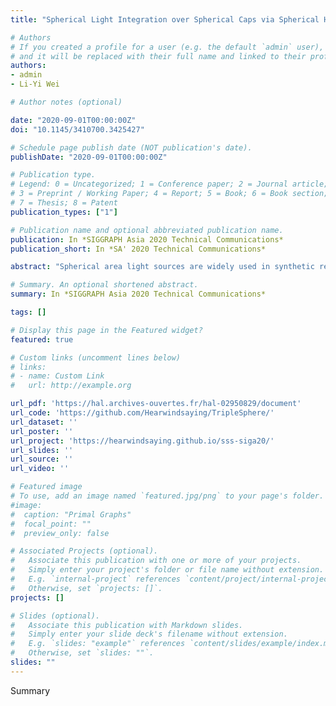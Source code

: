 ```yaml
---
title: "Spherical Light Integration over Spherical Caps via Spherical Harmonics"

# Authors
# If you created a profile for a user (e.g. the default `admin` user), write the username (folder name) here 
# and it will be replaced with their full name and linked to their profile.
authors:
- admin
- Li-Yi Wei

# Author notes (optional)

date: "2020-09-01T00:00:00Z"
doi: "10.1145/3410700.3425427"

# Schedule page publish date (NOT publication's date).
publishDate: "2020-09-01T00:00:00Z"

# Publication type.
# Legend: 0 = Uncategorized; 1 = Conference paper; 2 = Journal article;
# 3 = Preprint / Working Paper; 4 = Report; 5 = Book; 6 = Book section;
# 7 = Thesis; 8 = Patent
publication_types: ["1"]

# Publication name and optional abbreviated publication name.
publication: In *SIGGRAPH Asia 2020 Technical Communications*
publication_short: In *SA' 2020 Technical Communications*

abstract: "Spherical area light sources are widely used in synthetic rendering. However, traditional Monte Carlo methods can require an excessive number of samples for sufficient accuracy. We propose a Spherical Harmonics (SH) based method to provide a trade-off between performance and accuracy. Our key idea is an analytical integration of SH over spherical caps. The SH integration is first decomposed into a weighted sum of Zonal Harmonics (ZH) integration, which could be evaluated using recurrence formulae. The resulting integration could then be used for rendering spherical area lights efficiently, saving 50% light samples at best while maintaining competitive accuracy. Our method can easily fit into an existing SH based rendering framework to support near-field sphere lighting."

# Summary. An optional shortened abstract.
summary: In *SIGGRAPH Asia 2020 Technical Communications*

tags: []

# Display this page in the Featured widget?
featured: true

# Custom links (uncomment lines below)
# links:
# - name: Custom Link
#   url: http://example.org

url_pdf: 'https://hal.archives-ouvertes.fr/hal-02950829/document'
url_code: 'https://github.com/Hearwindsaying/TripleSphere/'
url_dataset: ''
url_poster: ''
url_project: 'https://hearwindsaying.github.io/sss-siga20/'
url_slides: ''
url_source: ''
url_video: ''

# Featured image
# To use, add an image named `featured.jpg/png` to your page's folder. 
#image:
#  caption: "Primal Graphs"
#  focal_point: ""
#  preview_only: false

# Associated Projects (optional).
#   Associate this publication with one or more of your projects.
#   Simply enter your project's folder or file name without extension.
#   E.g. `internal-project` references `content/project/internal-project/index.md`.
#   Otherwise, set `projects: []`.
projects: []

# Slides (optional).
#   Associate this publication with Markdown slides.
#   Simply enter your slide deck's filename without extension.
#   E.g. `slides: "example"` references `content/slides/example/index.md`.
#   Otherwise, set `slides: ""`.
slides: ""
---
```


Summary

